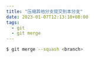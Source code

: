 ```yaml
---
title: "压缩其他分支提交到本分支"
date: 2023-01-07T12:13:10+08:00
tags:
  - git
  - git merge
---
```


```bash
$ git merge --squash <branch>
```
